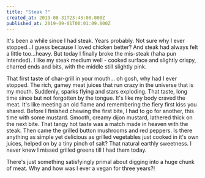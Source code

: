 ```yaml
---
title: "Steak ?"
created_at: 2019-08-31T23:43:00.000Z
published_at: 2019-09-01T00:01:09.000Z
---
```

It's been a while since I had steak. Years probably. Not sure why I ever stopped...I guess because I loved chicken better? And steak had always felt a little too...heavy. But today I finally broke the mis-steak (haha pun intended). I like my steak medium well - cooked surface and slightly crispy, charred ends and bits, with the middle still slightly pink. 

  

That first taste of char-grill in your mouth... oh gosh, why had I ever stopped. The rich, gamey meat juices that run crazy in the universe that is my mouth. Suddenly, sparks flying and stars exploding. That taste, long time since but not forgotten by the tongue. It's like my body craved the meat. It's like meeting an old flame and remembering the fiery first kiss you shared. Before I finished chewing the first bite, I had to go for another, this time with some mustard. Smooth, creamy dijon mustard, lathered thick on the next bite. That tangy hot taste was a match made in heaven with the steak. Then came the grilled button mushrooms and red peppers. Is there anything as simple yet delicious as grilled vegetables just cooked in it's own juices, helped on by a tiny pinch of salt? That natural earthly sweetness. I never knew I missed grilled greens till I had them today.

  

There's just something satisfyingly primal about digging into a huge chunk of meat. Why and how was I ever a vegan for three years?!
